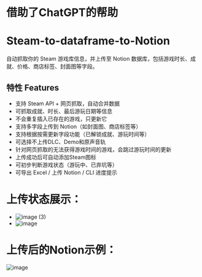 # 借助了ChatGPT的帮助
# Steam-to-dataframe-to-Notion
自动抓取你的 Steam 游戏库信息，并上传至 Notion 数据库，包括游戏时长、成就、价格、商店标签、封面图等字段。

## 特性 Features
- 支持 Steam API + 网页抓取，自动合并数据
- 可抓取成就、时长、最后游玩日期等信息
- 不会重复插入已存在的游戏，只更新它
- 支持多字段上传到 Notion（如封面图、商店标签等）
- 支持根据按需更新字段功能（已解锁成就、游玩时间等）
- 可选择不上传DLC、Demo和原声音轨
- 针对网页抓取的无法获得游戏时间的游戏，会跳过游玩时间的更新
- 上传成功后可自动添加Steam图标
- 可初步判断游戏状态（游玩中、已弃坑等）
- 可导出 Excel / 上传 Notion / CLI 进度提示

# 上传状态展示：
- ![image (3)](https://github.com/user-attachments/assets/8eebddab-5b39-491f-acc5-5392c03e19b5)
- ![image](https://github.com/user-attachments/assets/595b9173-ec6d-4d3b-a594-8ff5aa950501)

# 上传后的Notion示例：
![image](https://github.com/user-attachments/assets/7d2f431f-6cf9-4fbc-9b8d-ab67d67bf4b2)


